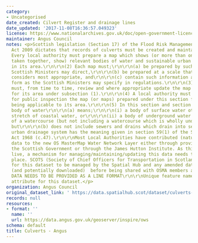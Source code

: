 ```yaml
---
category:
- Uncategorised
date_created: Cilvert Register and drainage lines
date_updated: '2017-11-08T16:36:57.049323'
license: https://www.nationalarchives.gov.uk/doc/open-government-licence/version/3/
maintainer: Angus Council
notes: <p>Scottish legislation (Section 17) of the Flood Risk Management (Scotland)
  Act 2009 dictates that records of culverts must be created and maintained. Specifically;\r\n\r\n(1)
  Every local authority must prepare a map which shows (or more than one map which,
  taken together, show) relevant bodies of water and sustainable urban drainage systems
  in its area.\r\n\r\n(2) Each map must;\r\n\r\n(a) be prepared by such date as the
  Scottish Ministers may direct,\r\n\r\n(b) be prepared at a scale that the authority
  considers most appropriate, and\r\n\r\n(c) contain such information and be in such
  form as the Scottish Ministers may specify in regulations.\r\n\r\n(3) A local authority
  must, from time to time, review and where appropriate update the map (or maps) prepared
  for its area under subsection (1).\r\n\r\n(4) A local authority must make available
  for public inspection the map (or maps) prepared under this section for the time
  being applicable to its area.\r\n\r\n(5) In this section and section 18 relevant
  body of water\r\n\r\n(a) means;\r\n\r\n(i) a body of surface water other than a
  stretch of coastal water, or\r\n\r\n(ii) a body of underground water forming part
  of a watercourse (but not including a watercourse which is wholly underground),
  but\r\n\r\n(b) does not include sewers and drains which drain into sewers, sustainable
  urban drainage system has the meaning given in section 59(1) of the Sewerage (Scotland)
  Act 1968 (c.47).\r\n\r\nMost Local Authorities have contributed (natural) culvert
  data to the new OS MasterMap Water Network Layer either through providing data to
  the Scottish Government or through the James Hutton Institute. As this data is now
  live, a mechanism for managing/maintaining/updating this data needs to be put in
  place. SCOTS (Society of Chief Officers for Transportation in Scotland) have approved
  for this dataset to be managed by the Spatial Hub and any amended data can be uploaded
  (and potentially downloaded)  before being shared with OSMA members and the OS.\r\n\r\nTHIS
  DATA NEEDS TO BE PROVIDED AS A LINE FORMAT\r\n\r\nUnique feature name is now a mandatory
  attribute for this dataset.</p>
organization: Angus Council
original_dataset_link: ' https://data.spatialhub.scot/dataset/culverts-an'
records: null
resources:
- format: ''
  name: ''
  url: https://data.angus.gov.uk/geoserver/inspire/ows
schema: default
title: Culverts - Angus
---
```


